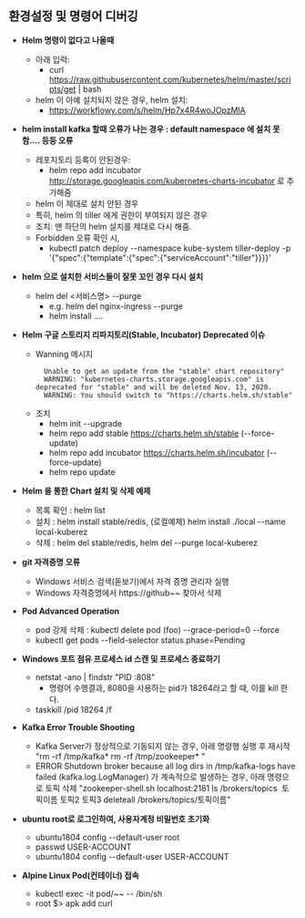 ## 환경설정 및 명령어 디버깅

* **Helm 명령이 없다고 나올때**
  - 아래 입력:
    - curl https://raw.githubusercontent.com/kubernetes/helm/master/scripts/get | bash 
  - helm 이 아예 설치되지 않은 경우, helm 설치:
    - https://workflowy.com/s/helm/Hp7x4R4woJOpzMlA

* **helm install kafka 할때 오류가 나는 경우  : default namespace 에 설치 못함.... 등등 오류**
  - 레포지토리 등록이 안된경우:
    - helm repo add incubator http://storage.googleapis.com/kubernetes-charts-incubator 로 추가해줌
  - helm 이 제대로 설치 안된 경우
  - 특히, helm 의 tiller 에게 권한이 부여되지 않은 경우
  - 조치:  맨 하단의 helm 설치를 제대로 다시 해줌.
  - Forbidden 오류 확인 시,
    - kubectl patch deploy --namespace kube-system tiller-deploy -p '{"spec":{"template":{"spec":{"serviceAccount":"tiller"}}}}'
* **helm 으로 설치한 서비스들이 잘못 꼬인 경우 다시 설치**
  - helm del <서비스명> --purge
    - e.g. helm del nginx-ingress --purge
    - helm install .... 
* **Helm  구글 스토리지 리파지토리(Stable, Incubator) Deprecated 이슈**
  - Wanning 메시지
    ```
      Unable to get an update from the "stable" chart repository"
      WARNING: "kubernetes-charts.storage.googleapis.com" is deprecated for "stable" and will be deleted Nov. 13, 2020.
      WARNING: You should switch to "https://charts.helm.sh/stable"
    ```
  - 조치
    - helm init --upgrade
    - helm repo add stable https://charts.helm.sh/stable (--force-update)
    - helm repo add incubator https://charts.helm.sh/incubator (--force-update)
    - helm repo update
* **Helm 을 통한 Chart 설치 및 삭제 예제**
  - 목록 확인 : helm list
  - 설치 : helm install stable/redis, (로컬예제) helm install ./local --name local-kuberez
  - 삭제 : helm del stable/redis, helm del --purge local-kuberez

* **git 자격증명 오류**

  - Windows 서비스 검색(돋보기)에서 자격 증명 관리자 실행
  - Windows 자격증명에서 https://github~~ 찾아서 삭제
* **Pod Advanced Operation**

  - pod 강제 삭제 : kubectl delete pod (foo) --grace-period=0 --force
  - kubectl get pods --field-selector status.phase=Pending

* **Windows  포트 점유 프로세스 id 스캔 및 프로세스 종료하기**

  - netstat -ano | findstr "PID :808"
    - 명령어 수행결과, 8080을 사용하는 pid가 18264라고 할 때, 이를 kill 한다.
  - taskkill /pid 18264 /f

* **Kafka Error Trouble Shooting**

  - Kafka Server가 정상적으로 기동되지 않는 경우, 아래 명령행 실행 후 재시작
    "rm -rf /tmp/kafka*
    rm -rf  /tmp/zookeeper*
    "
  - ERROR Shutdown broker because all log dirs in /tmp/kafka-logs have failed (kafka.log.LogManager) 가 계속적으로 발생하는 경우, 아래 명령으로 토픽 삭제
    "zookeeper-shell.sh localhost:2181
    ls /brokers/topics 
    토픽이름 토픽2 토픽3
    deleteall /brokers/topics/토픽이름"

* **ubuntu root로 로그인하여, 사용자계정 비밀번호 초기화**

  - ubuntu1804 config --default-user root
  - passwd USER-ACCOUNT
  - ubuntu1804 config --default-user USER-ACCOUNT

* **Alpine Linux Pod(컨테이너) 접속**

  - kubectl exec -it pod/~~ -- /bin/sh
  - root $> apk add curl
